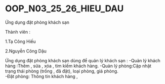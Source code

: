 # OOP_N03_25_26_HIEU_DAU

Ứng dụng đặt phòng khách sạn

Thành viên :

1.Tạ Công Hiếu

2.Nguyễn Công Dậu

Ứng dụng đặt phòng khách sạn dùng để quản lý khách sạn : 
-Quản lý khách hàng :Thêm , sửa , xóa , tìm kiếm khách hàng. 
-Quản lý phòng:Cập nhật trạng thái phòng (trống , đã đặt), loại phòng, giá phòng.  
-Đặt phòng: Thông tin khách hàng , 
